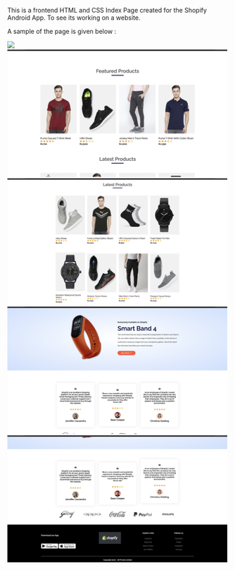 This is a frontend HTML and CSS Index Page created for the Shopify Android App. To see its working on a website.

A sample of the page is given below :

 <img src="https://github.com/JATHISWAR/Shopify-Web-FrontEnd-Index/blob/main/Screenshot%202021-01-07%20at%2012.06.24%20AM.png" width="500">
 <img src="https://github.com/JATHISWAR/Shopify-Web-FrontEnd-Index/blob/main/Screenshot%202021-01-07%20at%2012.06.39%20AM.png" width="500">
 <img src="https://github.com/JATHISWAR/Shopify-Web-FrontEnd-Index/blob/main/Screenshot%202021-01-07%20at%2012.06.52%20AM.png" width="500">
 <img src="https://github.com/JATHISWAR/Shopify-Web-FrontEnd-Index/blob/main/Screenshot%202021-01-07%20at%2012.07.00%20AM.png" width="500">
 <img src="https://github.com/JATHISWAR/Shopify-Web-FrontEnd-Index/blob/main/Screenshot%202021-01-07%20at%2012.07.07%20AM.png" width="500">


